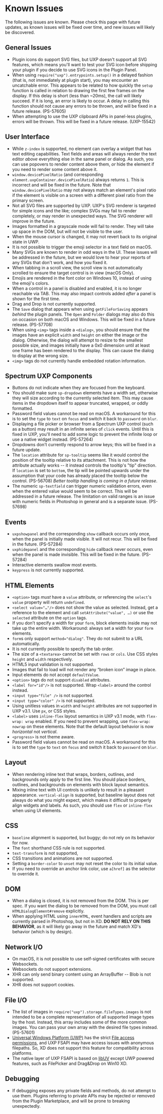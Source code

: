 <!--
index_desc: List of known issues in UXP
-->

# Known Issues

The following issues are known. Please check this page with future updates, as known issues will be fixed over time, and new issues will likely be discovered.

## General Issues

* Plugin icons do support SVG files, but UXP doesn't support all SVG features, which means you'll want to test your SVG icon before shipping your plugin if you decide to use SVG icons in the Plugin Panel.
* When using `require("uxp").entrypoints.setup()` in a delayed fashion (that is, not immediately at plugin start), you may encounter an uncatchable error. This appears to be related to how quickly the `setup` function is called in relation to drawing the first few frames on the display. If this delay is short (less than ~20ms), the call will likely succeed. If it is long, an error is likely to occur. A delay in calling this function should not cause any errors to be thrown, and will be fixed in a future release. (PS-57605)
* When attempting to use the UXP clipboard APIs in panel-less plugins, errors will be thrown. This will be fixed in a future release. (UXP-15542)

## User Interface

* While `z-index` is supported, no element can overlay a widget that has text editing capabilities. Text fields and areas will always render the text editor _above_ everything else in the same panel or dialog. As such, you can use popovers to render content above them, _or_ hide the element if you need to render some content above it. 
* `window.devicePixelRatio` (and corresponding `element.uxpContainer.devicePixelRatio`) always returns `1`. This is incorrect and will be fixed in the future. Note that `window.devicePixelRatio` may not always match an element's pixel ratio if the element is visible on a screen with a different pixel ratio from the primary screen.
* Not all SVG files are supported by UXP. UXP's SVG renderer is targeted for simple icons and the like; complex SVGs may fail to render completely, or may render in unexpected ways. The SVG renderer will improve in the future.
* Images formatted in a grayscale mode will fail to render. They will take up space in the DOM, but will not be visible to the user.
* When the mouse cursor is changed, it may not revert back to its original state in UWP.
* It is not possible to trigger the emoji selector in a text field on macOS.
* Many SVGs are known to render in odd ways in the UI. These issues will be addressed in the future, but we would love to hear your reports of any SVGs that don't work, and how you fixed it.
* When tabbing in a scroll view, the scroll view is not automatically scrolled to ensure the target control is in view (macOS Only).
* Emojis are rendered in the font color on Windows 10, instead of using the emoji's colors.
* When a control in a panel is disabled and enabled, it is no longer reachable via TAB. This may also impact controls added *after* a panel is shown for the first time.
* Drag and Drop is not currently supported.
* The `Save` dialog that appears when using `getFileForSaving` appears _behind_ the plugin panels. The `Open` and `Folder` dialogs may also do this on occasion on both macOS and Windows. This will be fixed in a future release. (PS-57708)
* When using `<img>` tags inside a `<dialog>`, you should ensure that the images have an explicit `width` and `height` on either the image or the dialog. Otherwise, the dialog will attempt to resize to the smallest possible size, and images initially have a 0x0 dimension until at least one frame has been rendered to the display. This can cause the dialog to display at the wrong size.
* `<img>` tags do not currently handle embedded rotation information.


## Spectrum UXP Components

* Buttons do not indicate when they are focused from the keyboard.
* You should make sure `sp-dropdown` elements have a width set, otherwise they will size according to the currently selected item. This may cause items in the dropdown itself to appear truncated, wrapped, or oddly formatted.
* Password field values cannot be read on macOS. A workaround for this is to set the `type` to `text` on `focus` and switch it back to `password` on `blur`.
* Displaying a file picker or browser from a Spectrum UXP control (such as a button) may result in an infinite series of `click` events. Until this is fixed in UXP, you'll need to add some logic to prevent the infinite loop or use a native widget instead. (PS-57264)
* Dropdowns don't currently respond to arrow keys; this will be fixed in a future update.
* The `location` attribute for `sp-tooltip` seems like it would control the position of the tooltip relative to its attachment. This is not how the attribute actually works -- it instead controls the tooltip's "tip" direction. If `location` is set to `bottom`, the tip will be pointed upwards under the assumption that your code has already placed the tooltip below the control. (PS-56708) _Better tooltip handling is coming in a future release_.
* The numeric `sp-textfield` can trigger numeric validation errors, even when the entered value would seem to be correct. This will be addressed in a future release. The limitation on valid ranges is an issue with numeric fields in Photoshop in general and is a separate issue. (PS-57698)

## Events

* `uxpshowpanel` and the corresponding `show` callback occurs only once, when the panel is initially made visible. It will not recur. This will be fixed in the future. (PS-57284)
* `uxphidepanel` and the corresponding `hide` callback never occurs, even when the panel is made invisible. This will be fixed in the future. (PS-57284)
* Interactive elements swallow most events.
* `keypress` is not currently supported.

## HTML Elements

* `<option>` tags *must* have a `value` attribute, or referencing the `select`'s `value` property will return `undefined`.
* `<select value="…"/>` does not show the value as selected. Instead, get a reference to the element and call `setAttribute("value", …)` or use the `selected` attribute on the `option` tags.
* If you don’t specify a width for your `form`, block elements inside may not take up the entire width. Workaround: always set a width for your `form` elements.
* `form`s only support `method="dialog"`. They do not submit to a URL automatically.
* It is not currently possible to specify the tab order.
* The size of a `<textarea>` cannot be set with `rows` or `cols`. Use CSS styles `height` and `width` respectively.
* HTML5 input validation is not supported.
* Images that fail to load will not render any “broken icon” image in place.
* Input elements do not accept `defaultValue`.
* `<option>` tags do not support `disabled` attributes.
* `<label for="id"/>` is not supported. Wrap `<label>` around the control instead.
* `<input type="file" />` is not supported.
* `<input type="color" />` is not supported.
* Using unitless values in `width` and `height` attributes are not supported in UXP v3.1. Use `px`, or CSS styles.
* `<label>` uses `inline-flex` layout semantics in UXP v3.1 mode, with `flex-wrap: wrap` enabled. If you need to prevent wrapping, use `flex-wrap: nowrap` on these elements. Note that the default layout behavior is now _horizontal_ not _vertical_.
* `<progress>` is not theme aware.
* Password field values cannot be read on macOS. A workaround for this is to set the `type` to `text` on `focus` and switch it back to `password` on `blur`.

## Layout

* When rendering inline text that wraps, borders, outlines, and backgrounds only apply to the first line. You should place borders, outlines, and backgrounds on elements with block layout semantics.
* Mixing inline text with UI controls is unlikely to result in a pleasant appearance. `vertical-align` is supported, but baseline layout does not always do what you might expect,  which makes it difficult to properly align widgets and labels. As such, you should use `flex` or `inline-flex` when using UI elements.

## CSS

* `baseline` alignment is supported, but buggy; do not rely on its behavior for now.
* The `font` shorthand CSS rule is not supported.
* `text-transform` is not supported,
* CSS transitions and animations are not supported.
* Setting a `border-color` to `unset` may not reset the color to its initial value.
* If you need to override an anchor link color, use `a[href]` as the selector to override it.

## DOM

* When a dialog is closed, it is not removed from the DOM. This is per spec. If you want the dialog to be removed from the DOM, you must call `HTMLDialogElement#remove` explicitly.
* When applying HTML using `innerHTML`, event handlers and scripts are currently parsed in Photoshop, but not in XD. **DO NOT RELY ON THIS BEHAVIOR**, as it will likely go away in the future and match XD's behavior (which is by design).

## Network I/O

* On macOS, it is not possible to use self-signed certificates with secure Websockets.
* Websockets do not support extensions.
* XHR can only send binary content using an ArrayBuffer -- Blob is not supported.
* XHR does not support cookies.

## File I/O

* The list of images in `require("uxp").storage.fileTypes.images` is not intended to be a complete representation of all supported image types by the host. Instead, this array includes some of the more common images. You can pass your own array with the desired file types instead. (PS-57601)
* [Universal Windows Platform (UWP)](https://learn.microsoft.com/en-us/windows/uwp/get-started/universal-application-platform-guide)
has the strict [File access permissions](https://learn.microsoft.com/en-us/windows/uwp/files/file-access-permissions),
and UXP FSAPI may have access issues with anonymous filepaths. So, XD does not support this feature for compatibility across platforms.
* The native layer of UXP FSAPI is based on [libUV](https://libuv.org/) except UWP powered features, such as FilePicker and Drag&Drop on Win10 XD.

## Debugging

* If debugging exposes any private fields and methods, do not attempt to use them. Plugins referring to private APIs may be rejected or removed from the Plugin Marketplace, and will be prone to breaking unexpectedly.
